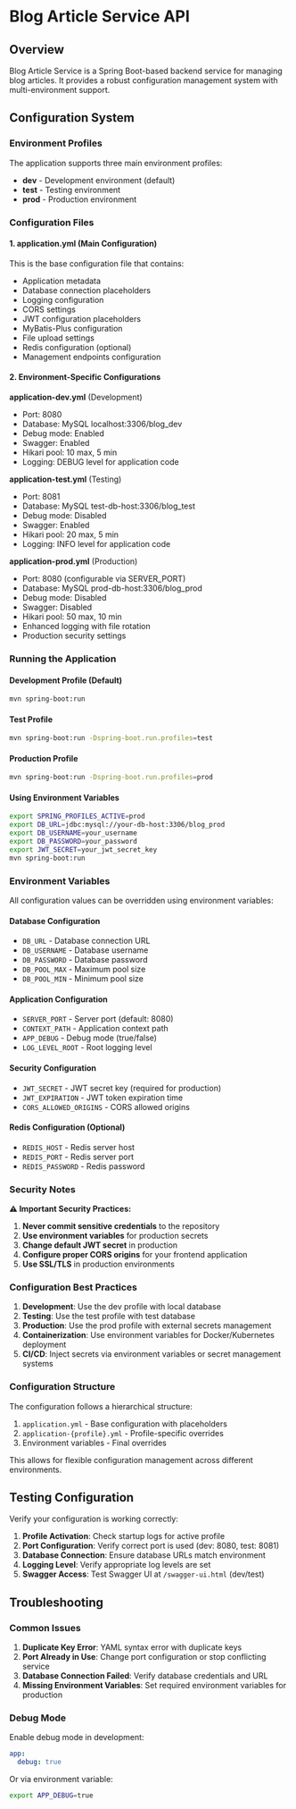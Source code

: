 # Blog Article Service API

## Overview
Blog Article Service is a Spring Boot-based backend service for managing blog articles. It provides a robust configuration management system with multi-environment support.

## Configuration System

### Environment Profiles
The application supports three main environment profiles:

- **dev** - Development environment (default)
- **test** - Testing environment
- **prod** - Production environment

### Configuration Files

#### 1. application.yml (Main Configuration)
This is the base configuration file that contains:
- Application metadata
- Database connection placeholders
- Logging configuration
- CORS settings
- JWT configuration placeholders
- MyBatis-Plus configuration
- File upload settings
- Redis configuration (optional)
- Management endpoints configuration

#### 2. Environment-Specific Configurations

**application-dev.yml** (Development)
- Port: 8080
- Database: MySQL localhost:3306/blog_dev
- Debug mode: Enabled
- Swagger: Enabled
- Hikari pool: 10 max, 5 min
- Logging: DEBUG level for application code

**application-test.yml** (Testing)
- Port: 8081
- Database: MySQL test-db-host:3306/blog_test
- Debug mode: Disabled
- Swagger: Enabled
- Hikari pool: 20 max, 5 min
- Logging: INFO level for application code

**application-prod.yml** (Production)
- Port: 8080 (configurable via SERVER_PORT)
- Database: MySQL prod-db-host:3306/blog_prod
- Debug mode: Disabled
- Swagger: Disabled
- Hikari pool: 50 max, 10 min
- Enhanced logging with file rotation
- Production security settings

### Running the Application

#### Development Profile (Default)
```bash
mvn spring-boot:run
```

#### Test Profile
```bash
mvn spring-boot:run -Dspring-boot.run.profiles=test
```

#### Production Profile
```bash
mvn spring-boot:run -Dspring-boot.run.profiles=prod
```

#### Using Environment Variables
```bash
export SPRING_PROFILES_ACTIVE=prod
export DB_URL=jdbc:mysql://your-db-host:3306/blog_prod
export DB_USERNAME=your_username
export DB_PASSWORD=your_password
export JWT_SECRET=your_jwt_secret_key
mvn spring-boot:run
```

### Environment Variables

All configuration values can be overridden using environment variables:

#### Database Configuration
- `DB_URL` - Database connection URL
- `DB_USERNAME` - Database username
- `DB_PASSWORD` - Database password
- `DB_POOL_MAX` - Maximum pool size
- `DB_POOL_MIN` - Minimum pool size

#### Application Configuration
- `SERVER_PORT` - Server port (default: 8080)
- `CONTEXT_PATH` - Application context path
- `APP_DEBUG` - Debug mode (true/false)
- `LOG_LEVEL_ROOT` - Root logging level

#### Security Configuration
- `JWT_SECRET` - JWT secret key (required for production)
- `JWT_EXPIRATION` - JWT token expiration time
- `CORS_ALLOWED_ORIGINS` - CORS allowed origins

#### Redis Configuration (Optional)
- `REDIS_HOST` - Redis server host
- `REDIS_PORT` - Redis server port
- `REDIS_PASSWORD` - Redis password

### Security Notes

**⚠️ Important Security Practices:**

1. **Never commit sensitive credentials** to the repository
2. **Use environment variables** for production secrets
3. **Change default JWT secret** in production
4. **Configure proper CORS origins** for your frontend application
5. **Use SSL/TLS** in production environments

### Configuration Best Practices

1. **Development**: Use the dev profile with local database
2. **Testing**: Use the test profile with test database
3. **Production**: Use the prod profile with external secrets management
4. **Containerization**: Use environment variables for Docker/Kubernetes deployment
5. **CI/CD**: Inject secrets via environment variables or secret management systems

### Configuration Structure

The configuration follows a hierarchical structure:
1. `application.yml` - Base configuration with placeholders
2. `application-{profile}.yml` - Profile-specific overrides
3. Environment variables - Final overrides

This allows for flexible configuration management across different environments.

## Testing Configuration

Verify your configuration is working correctly:

1. **Profile Activation**: Check startup logs for active profile
2. **Port Configuration**: Verify correct port is used (dev: 8080, test: 8081)
3. **Database Connection**: Ensure database URLs match environment
4. **Logging Level**: Verify appropriate log levels are set
5. **Swagger Access**: Test Swagger UI at `/swagger-ui.html` (dev/test)

## Troubleshooting

### Common Issues

1. **Duplicate Key Error**: YAML syntax error with duplicate keys
2. **Port Already in Use**: Change port configuration or stop conflicting service
3. **Database Connection Failed**: Verify database credentials and URL
4. **Missing Environment Variables**: Set required environment variables for production

### Debug Mode

Enable debug mode in development:
```yaml
app:
  debug: true
```

Or via environment variable:
```bash
export APP_DEBUG=true
```

